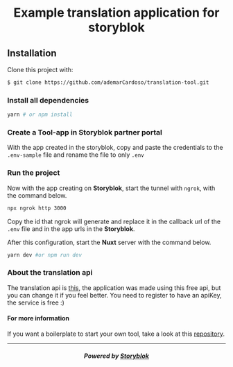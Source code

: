 <p align="center">
  <h1 align="center">Example translation application for storyblok</h1>
</p>

## Installation

Clone this project with:

```bash
$ git clone https://github.com/ademarCardoso/translation-tool.git
```

### Install all dependencies
```bash
yarn # or npm install
```

### Create a Tool-app in Storyblok partner portal

With the app created in the storyblok, copy and paste the credentials to the `.env-sample` file and rename the file to only `.env`

### Run the project
Now with the app creating on **Storyblok**, start the tunnel with `ngrok`, with the command below.

```bash
npx ngrok http 3000
```

Copy the id that ngrok will generate and replace it in the callback url of the `.env` file and in the app urls in the **Storyblok**.

After this configuration, start the **Nuxt** server with the command below.

```bash
yarn dev #or npm run dev
```

### About the translation api
The translation api is [this](https://english.api.rakuten.net/systran/api/systran-io-translation-and-nlp?endpoint=568bd090e4b0e203818a59f0), the application was made using this free api, but you can change it if you feel better.
You need to register to have an apiKey, the service is free :)

#### For more information
If you want a boilerplate to start your own tool, take a look at this [repository](https://github.com/storyblok/storyblok-tool-example).


---

<p align="center">
  <h5 align="center">Powered by <a href="https://www.storyblok.com/" title="link to the Storyblok website">Storyblok</a></h5>
</p>